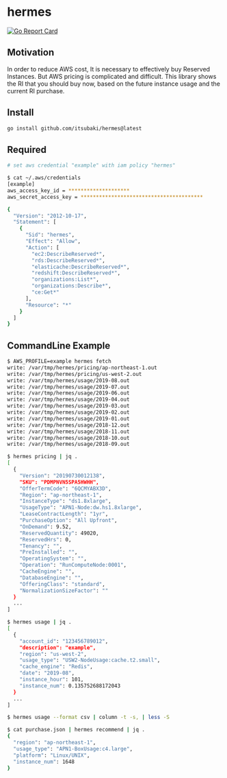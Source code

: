 # hermes

[![Go Report Card](https://goreportcard.com/badge/github.com/itsubaki/hermes?style=flat-square)](https://goreportcard.com/report/github.com/itsubaki/hermes)

## Motivation

 In order to reduce AWS cost,
 It is necessary to effectively buy Reserved Instances.
 But AWS pricing is complicated and difficult.
 This library shows the RI that you should buy now,
 based on the future instance usage and the current RI purchase.

## Install

```sh
go install github.com/itsubaki/hermes@latest
```

## Required

```sh
# set aws credential "example" with iam policy "hermes"

$ cat ~/.aws/credentials
[example]
aws_access_key_id = ********************
aws_secret_access_key = ****************************************
```

```sh
{
  "Version": "2012-10-17",
  "Statement": [
    {
      "Sid": "hermes",
      "Effect": "Allow",
      "Action": [
        "ec2:DescribeReserved*",
        "rds:DescribeReserved*",
        "elasticache:DescribeReserved*",
        "redshift:DescribeReserved*",
        "organizations:List*",
        "organizations:Describe*",
        "ce:Get*"
      ],
      "Resource": "*"
    }
  ]
}
```

## CommandLine Example

```sh
$ AWS_PROFILE=example hermes fetch
write: /var/tmp/hermes/pricing/ap-northeast-1.out
write: /var/tmp/hermes/pricing/us-west-2.out
write: /var/tmp/hermes/usage/2019-08.out
write: /var/tmp/hermes/usage/2019-07.out
write: /var/tmp/hermes/usage/2019-06.out
write: /var/tmp/hermes/usage/2019-04.out
write: /var/tmp/hermes/usage/2019-03.out
write: /var/tmp/hermes/usage/2019-02.out
write: /var/tmp/hermes/usage/2019-01.out
write: /var/tmp/hermes/usage/2018-12.out
write: /var/tmp/hermes/usage/2018-11.out
write: /var/tmp/hermes/usage/2018-10.out
write: /var/tmp/hermes/usage/2018-09.out
```

```sh
$ hermes pricing | jq .
[
  {
    "Version": "20190730012138",
    "SKU": "PDMPNVN5SPA5HWHH",
    "OfferTermCode": "6QCMYABX3D",
    "Region": "ap-northeast-1",
    "InstanceType": "ds1.8xlarge",
    "UsageType": "APN1-Node:dw.hs1.8xlarge",
    "LeaseContractLength": "1yr",
    "PurchaseOption": "All Upfront",
    "OnDemand": 9.52,
    "ReservedQuantity": 49020,
    "ReservedHrs": 0,
    "Tenancy": "",
    "PreInstalled": "",
    "OperatingSystem": "",
    "Operation": "RunComputeNode:0001",
    "CacheEngine": "",
    "DatabaseEngine": "",
    "OfferingClass": "standard",
    "NormalizationSizeFactor": ""
  }
  ...
]
```

```sh
$ hermes usage | jq .
[
  {
    "account_id": "123456789012",
    "description": "example",
    "region": "us-west-2",
    "usage_type": "USW2-NodeUsage:cache.t2.small",
    "cache_engine": "Redis",
    "date": "2019-08",
    "instance_hour": 101,
    "instance_num": 0.135752688172043
  }
  ...
]
```

```sh
$ hermes usage --format csv | column -t -s, | less -S
```

```sh
$ cat purchase.json | hermes recommend | jq .
{
  "region": "ap-northeast-1",
  "usage_type": "APN1-BoxUsage:c4.large",
  "platform": "Linux/UNIX",
  "instance_num": 1648
}
```
